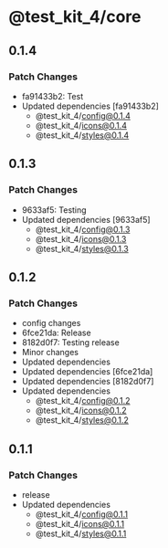 # @test_kit_4/core

## 0.1.4

### Patch Changes

-   fa91433b2: Test
-   Updated dependencies [fa91433b2]
    -   @test_kit_4/config@0.1.4
    -   @test_kit_4/icons@0.1.4
    -   @test_kit_4/styles@0.1.4

## 0.1.3

### Patch Changes

-   9633af5: Testing
-   Updated dependencies [9633af5]
    -   @test_kit_4/config@0.1.3
    -   @test_kit_4/icons@0.1.3
    -   @test_kit_4/styles@0.1.3

## 0.1.2

### Patch Changes

-   config changes
-   6fce21da: Release
-   8182d0f7: Testing release
-   Minor changes
-   Updated dependencies
-   Updated dependencies [6fce21da]
-   Updated dependencies [8182d0f7]
-   Updated dependencies
    -   @test_kit_4/config@0.1.2
    -   @test_kit_4/icons@0.1.2
    -   @test_kit_4/styles@0.1.2

## 0.1.1

### Patch Changes

-   release
-   Updated dependencies
    -   @test_kit_4/config@0.1.1
    -   @test_kit_4/icons@0.1.1
    -   @test_kit_4/styles@0.1.1
